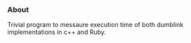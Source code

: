 ### About

Trivial program to messaure execution time of both dumblink
implementations in c++ and Ruby.

